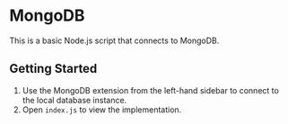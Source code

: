 # MongoDB

This is a basic Node.js script that connects to MongoDB.

## Getting Started

1. Use the MongoDB extension from the left-hand sidebar to connect to the local database instance.
1. Open `index.js` to view the implementation.
